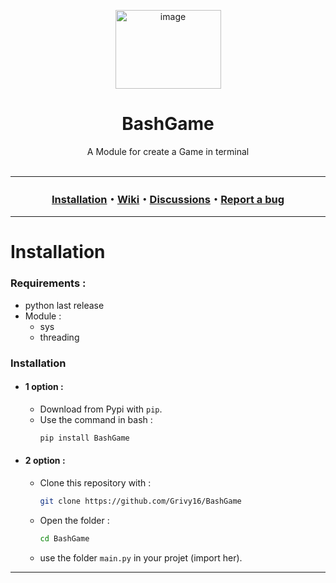 <p align="center"><img width="169" height="126" alt="image" src="https://github.com/user-attachments/assets/3841320e-dd6a-43da-ac87-b7c8b0b05ec5" /></p>
<h1 align="center">BashGame</h1>
<p align="center">
  A Module for create a Game in terminal
  <br><br>
</p>


***


<h3 align="center">
<a href="https://github.com/Grivy16/BashGame#Installation">Installation</a>・<a href="https://github.com/Grivy16/BashGame/wiki">Wiki</a>・<a href="https://github.com/Grivy16/BashGame/discussions">Discussions</a>・<a href="https://github.com/Grivy16/BashGame/issues">Report a bug</a>
</h3>

***


# Installation

### Requirements :
- python last release
- Module :
  - sys
  - threading
    
### Installation
- #### 1 option :
  - Download from Pypi with `pip`.
  - Use the command in bash :
    ```bash
    pip install BashGame

- #### 2 option :
  - Clone this repository with :
    ```bash
    git clone https://github.com/Grivy16/BashGame
  - Open the folder :
    ```bash
    cd BashGame
  - use the folder `main.py` in your projet (import her).

***
